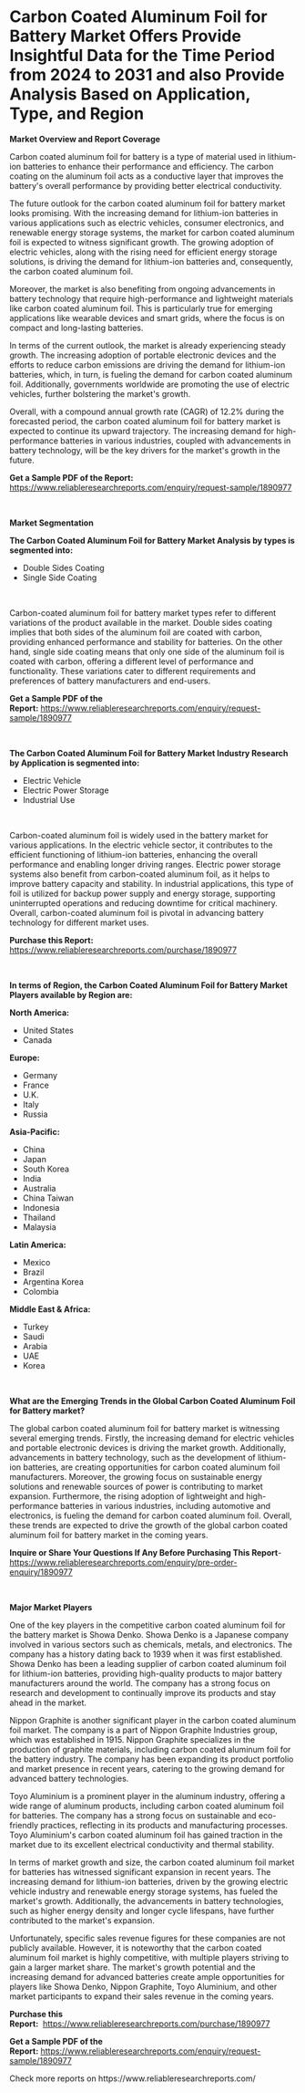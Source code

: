 <p><h1>Carbon Coated Aluminum Foil for Battery Market Offers Provide Insightful Data for the Time Period from 2024 to 2031 and also Provide Analysis Based on Application, Type, and Region</h1></p><p><strong>Market Overview and Report Coverage</strong></p>
<p><p>Carbon coated aluminum foil for battery is a type of material used in lithium-ion batteries to enhance their performance and efficiency. The carbon coating on the aluminum foil acts as a conductive layer that improves the battery's overall performance by providing better electrical conductivity.</p><p>The future outlook for the carbon coated aluminum foil for battery market looks promising. With the increasing demand for lithium-ion batteries in various applications such as electric vehicles, consumer electronics, and renewable energy storage systems, the market for carbon coated aluminum foil is expected to witness significant growth. The growing adoption of electric vehicles, along with the rising need for efficient energy storage solutions, is driving the demand for lithium-ion batteries and, consequently, the carbon coated aluminum foil.</p><p>Moreover, the market is also benefiting from ongoing advancements in battery technology that require high-performance and lightweight materials like carbon coated aluminum foil. This is particularly true for emerging applications like wearable devices and smart grids, where the focus is on compact and long-lasting batteries.</p><p>In terms of the current outlook, the market is already experiencing steady growth. The increasing adoption of portable electronic devices and the efforts to reduce carbon emissions are driving the demand for lithium-ion batteries, which, in turn, is fueling the demand for carbon coated aluminum foil. Additionally, governments worldwide are promoting the use of electric vehicles, further bolstering the market's growth.</p><p>Overall, with a compound annual growth rate (CAGR) of 12.2% during the forecasted period, the carbon coated aluminum foil for battery market is expected to continue its upward trajectory. The increasing demand for high-performance batteries in various industries, coupled with advancements in battery technology, will be the key drivers for the market's growth in the future.</p></p>
<p><strong>Get a Sample PDF of the Report:</strong> <a href="https://www.reliableresearchreports.com/enquiry/request-sample/1890977">https://www.reliableresearchreports.com/enquiry/request-sample/1890977</a></p>
<p>&nbsp;</p>
<p><strong>Market Segmentation</strong></p>
<p><strong>The Carbon Coated Aluminum Foil for Battery Market Analysis by types is segmented into:</strong></p>
<p><ul><li>Double Sides Coating</li><li>Single Side Coating</li></ul></p>
<p>&nbsp;</p>
<p><p>Carbon-coated aluminum foil for battery market types refer to different variations of the product available in the market. Double sides coating implies that both sides of the aluminum foil are coated with carbon, providing enhanced performance and stability for batteries. On the other hand, single side coating means that only one side of the aluminum foil is coated with carbon, offering a different level of performance and functionality. These variations cater to different requirements and preferences of battery manufacturers and end-users.</p></p>
<p><strong>Get a Sample PDF of the Report:</strong>&nbsp;<a href="https://www.reliableresearchreports.com/enquiry/request-sample/1890977">https://www.reliableresearchreports.com/enquiry/request-sample/1890977</a></p>
<p>&nbsp;</p>
<p><strong>The Carbon Coated Aluminum Foil for Battery Market Industry Research by Application is segmented into:</strong></p>
<p><ul><li>Electric Vehicle</li><li>Electric Power Storage</li><li>Industrial Use</li></ul></p>
<p>&nbsp;</p>
<p><p>Carbon-coated aluminum foil is widely used in the battery market for various applications. In the electric vehicle sector, it contributes to the efficient functioning of lithium-ion batteries, enhancing the overall performance and enabling longer driving ranges. Electric power storage systems also benefit from carbon-coated aluminum foil, as it helps to improve battery capacity and stability. In industrial applications, this type of foil is utilized for backup power supply and energy storage, supporting uninterrupted operations and reducing downtime for critical machinery. Overall, carbon-coated aluminum foil is pivotal in advancing battery technology for different market uses.</p></p>
<p><strong>Purchase this Report:</strong>&nbsp; <a href="https://www.reliableresearchreports.com/purchase/1890977">https://www.reliableresearchreports.com/purchase/1890977</a></p>
<p>&nbsp;</p>
<p><strong>In terms of Region, the Carbon Coated Aluminum Foil for Battery Market Players available by Region are:</strong></p>
<p>
    <p> <strong> North America: </strong>
        <ul>
            <li>United States</li>
            <li>Canada</li>
        </ul>
        </p> 
    <p> <strong> Europe: </strong>
        <ul>
            <li>Germany</li>
            <li>France</li>
            <li>U.K.</li>
            <li>Italy</li>
            <li>Russia</li>
        </ul>
        </p> 
    <p> <strong> Asia-Pacific: </strong>
        <ul>
            <li>China</li>
            <li>Japan</li>
            <li>South Korea</li>
            <li>India</li>
            <li>Australia</li>
            <li>China Taiwan</li>
            <li>Indonesia</li>
            <li>Thailand</li>
            <li>Malaysia</li>
        </ul>
        </p> 
    <p> <strong> Latin America: </strong>
        <ul>
            <li>Mexico</li>
            <li>Brazil</li>
            <li>Argentina Korea</li>
            <li>Colombia</li>
        </ul>
        </p> 
    <p> <strong> Middle East & Africa: </strong>
        <ul>
            <li>Turkey</li>
            <li>Saudi</li>
            <li>Arabia</li>
            <li>UAE</li>
            <li>Korea</li>
        </ul>
    </p>
    </p>
<p>&nbsp;</p>
<p><strong>What are the Emerging Trends in the Global Carbon Coated Aluminum Foil for Battery market?</strong></p>
<p><p>The global carbon coated aluminum foil for battery market is witnessing several emerging trends. Firstly, the increasing demand for electric vehicles and portable electronic devices is driving the market growth. Additionally, advancements in battery technology, such as the development of lithium-ion batteries, are creating opportunities for carbon coated aluminum foil manufacturers. Moreover, the growing focus on sustainable energy solutions and renewable sources of power is contributing to market expansion. Furthermore, the rising adoption of lightweight and high-performance batteries in various industries, including automotive and electronics, is fueling the demand for carbon coated aluminum foil. Overall, these trends are expected to drive the growth of the global carbon coated aluminum foil for battery market in the coming years.</p></p>
<p><strong>Inquire or Share Your Questions If Any Before Purchasing This Report</strong>- <a href="https://www.reliableresearchreports.com/enquiry/pre-order-enquiry/1890977">https://www.reliableresearchreports.com/enquiry/pre-order-enquiry/1890977</a></p>
<p>&nbsp;</p>
<p><strong>Major Market Players</strong></p>
<p><p>One of the key players in the competitive carbon coated aluminum foil for the battery market is Showa Denko. Showa Denko is a Japanese company involved in various sectors such as chemicals, metals, and electronics. The company has a history dating back to 1939 when it was first established. Showa Denko has been a leading supplier of carbon coated aluminum foil for lithium-ion batteries, providing high-quality products to major battery manufacturers around the world. The company has a strong focus on research and development to continually improve its products and stay ahead in the market.</p><p>Nippon Graphite is another significant player in the carbon coated aluminum foil market. The company is a part of Nippon Graphite Industries group, which was established in 1915. Nippon Graphite specializes in the production of graphite materials, including carbon coated aluminum foil for the battery industry. The company has been expanding its product portfolio and market presence in recent years, catering to the growing demand for advanced battery technologies.</p><p>Toyo Aluminium is a prominent player in the aluminum industry, offering a wide range of aluminum products, including carbon coated aluminum foil for batteries. The company has a strong focus on sustainable and eco-friendly practices, reflecting in its products and manufacturing processes. Toyo Aluminium's carbon coated aluminum foil has gained traction in the market due to its excellent electrical conductivity and thermal stability.</p><p>In terms of market growth and size, the carbon coated aluminum foil market for batteries has witnessed significant expansion in recent years. The increasing demand for lithium-ion batteries, driven by the growing electric vehicle industry and renewable energy storage systems, has fueled the market's growth. Additionally, the advancements in battery technologies, such as higher energy density and longer cycle lifespans, have further contributed to the market's expansion.</p><p>Unfortunately, specific sales revenue figures for these companies are not publicly available. However, it is noteworthy that the carbon coated aluminum foil market is highly competitive, with multiple players striving to gain a larger market share. The market's growth potential and the increasing demand for advanced batteries create ample opportunities for players like Showa Denko, Nippon Graphite, Toyo Aluminium, and other market participants to expand their sales revenue in the coming years.</p></p>
<p><strong>Purchase this Report:</strong>&nbsp;&nbsp;<a href="https://www.reliableresearchreports.com/purchase/1890977">https://www.reliableresearchreports.com/purchase/1890977</a></p>
<p></p>
<p><strong>Get a Sample PDF of the Report:</strong>&nbsp;<a href="https://www.reliableresearchreports.com/enquiry/request-sample/1890977">https://www.reliableresearchreports.com/enquiry/request-sample/1890977</a></p>
<p>Check more reports on https://www.reliableresearchreports.com/</p>